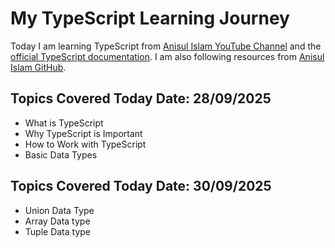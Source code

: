 # My TypeScript Learning Journey
Today I am learning TypeScript from [Anisul Islam YouTube Channel](https://www.youtube.com/@anisul-islam) and the [official TypeScript documentation](https://www.typescriptlang.org/docs/). I am also following resources from [Anisul Islam GitHub](https://github.com/anisul-Islam/typescript-documentation).

## Topics Covered Today **Date:** 28/09/2025  
- What is TypeScript
- Why TypeScript is Important
- How to Work with TypeScript
- Basic Data Types


## Topics Covered Today **Date:** 30/09/2025
- Union Data Type
- Array Data type
- Tuple Data type 